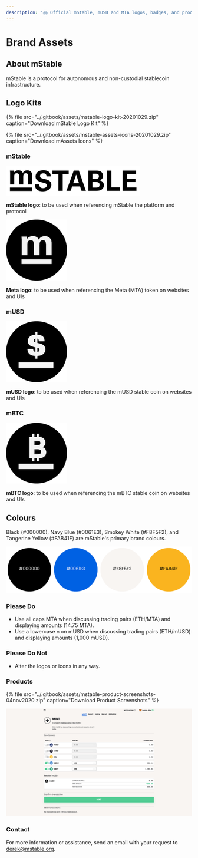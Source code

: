 ```yaml
---
description: 'Ⓜ️ Official mStable, mUSD and MTA logos, badges, and product screenshots.'
---
```


# Brand Assets

## About mStable

mStable is a protocol for autonomous and non-custodial stablecoin infrastructure.

## Logo Kits

{% file src="../.gitbook/assets/mstable-logo-kit-20201029.zip" caption="Download mStable Logo Kit" %}

{% file src="../.gitbook/assets/mstable-assets-icons-20201029.zip" caption="Download mAssets Icons" %}

### mStable

![](../.gitbook/assets/mstable_logo_long_small.png)

**mStable logo**: to be used when referencing mStable the platform and protocol

![](../.gitbook/assets/mstable_logo_circle_m_black_smaller.png)

**Meta logo**: to be used when referencing the Meta \(MTA\) token on websites and UIs

### mUSD

![](../.gitbook/assets/mstable_logo_circle_dollar_black_smaller.png)

**mUSD logo**: to be used when referencing the mUSD stable coin on websites and UIs

### mBTC

![](../.gitbook/assets/mstable_logo_square_btc_black.png)

**mBTC logo**: to be used when referencing the mBTC stable coin on websites and UIs

## Colours

Black \(\#000000\), Navy Blue \(\#0061E3\), Smokey White \(\#F8F5F2\), and Tangerine Yellow \(\#FAB41F\) are mStable's primary brand colours.

![](../.gitbook/assets/mstable-colours-v2.png)

### Please Do

* Use all caps MTA when discussing trading pairs \(ETH/MTA\) and displaying amounts \(14.75 MTA\).
* Use a lowercase `m` on mUSD when discussing trading pairs \(ETH/mUSD\) and displaying amounts \(1,000 mUSD\).

### Please Do Not

* Alter the logos or icons in any way.

### Products

{% file src="../.gitbook/assets/mstable-product-screenshots-04nov2020.zip" caption="Download Product Screenshots" %}

![Example Screenshot of mStable MINT](../.gitbook/assets/mstable-mint02-product-web.png)

### Contact

For more information or assistance, send an email with your request to [derek@mstable.org](mailto:derek@mstable.org).



